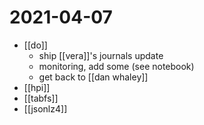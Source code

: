 # 2021-04-07

- [[do]]
  - ship [[vera]]'s journals update
  - monitoring, add some (see notebook)
  - get back to [[dan whaley]]
- [[hpi]]
- [[tabfs]]
- [[jsonlz4]]